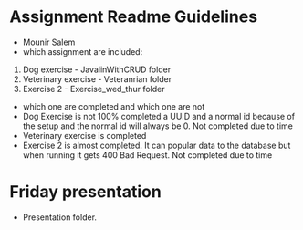 # Assignment Readme Guidelines

* Mounir Salem
* which assignment are included:
1. Dog exercise - JavalinWithCRUD folder
2. Veterinary exercise - Veteranrian folder
3. Exercise 2 - Exercise_wed_thur folder
* which one are completed and which one are not
* Dog Exercise is not 100% completed a UUID and a normal id because of the setup and the normal id will always be 0. Not completed due to time
* Veterinary exercise is completed
* Exercise 2 is almost completed. It can popular data to the database but when running it gets 400 Bad Request. Not completed due to time


# Friday presentation

* Presentation folder.
